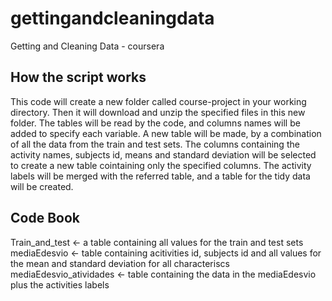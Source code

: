 # gettingandcleaningdata
Getting and Cleaning Data - coursera
## How the script  works
This code will create a new folder called course-project in your working directory. Then it will download and unzip the specified files in this new folder. The tables will be read by the code, and columns names will be added to specify each variable. A new table will be made, by a combination of all the data from the train and test sets. The columns containing the activity names, subjects id, means and standard deviation will be selected to create a new table cointaining only the specified columns. The activity labels will be merged with the referred table, and a table for the tidy data will be created.


## Code Book

Train_and_test <- a table containing all values for the train and test sets
mediaEdesvio <- table containing acitivities id, subjects id and all values for the mean and standard deviation for all characteriscs 
mediaEdesvio_atividades <- table containing the data in the mediaEdesvio plus the activities labels
